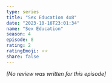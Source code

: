 ```yaml
---
type: series
title: "Sex Education 4x8"
date: "2023-10-16T23:01:34"
name: "Sex Education"
season: 4
episode: 8
rating: 2
ratingEmoji: ⭐️⭐️
share: false
---
```


_[No review was written for this episode]_
